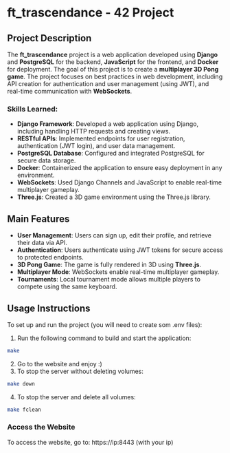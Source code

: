 # ft_trascendance - 42 Project

## **Project Description**

The **ft_trascendance** project is a web application developed using **Django** and **PostgreSQL** for the backend, **JavaScript** for the frontend, and **Docker** for deployment. The goal of this project is to create a **multiplayer 3D Pong game**. The project focuses on best practices in web development, including API creation for authentication and user management (using JWT), and real-time communication with **WebSockets**.

### **Skills Learned:**
- **Django Framework**: Developed a web application using Django, including handling HTTP requests and creating views.
- **RESTful APIs**: Implemented endpoints for user registration, authentication (JWT login), and user data management.
- **PostgreSQL Database**: Configured and integrated PostgreSQL for secure data storage.
- **Docker**: Containerized the application to ensure easy deployment in any environment.
- **WebSockets**: Used Django Channels and JavaScript to enable real-time multiplayer gameplay.
- **Three.js**: Created a 3D game environment using the Three.js library.

## **Main Features**

- **User Management**: Users can sign up, edit their profile, and retrieve their data via API.
- **Authentication**: Users authenticate using JWT tokens for secure access to protected endpoints.
- **3D Pong Game**: The game is fully rendered in 3D using **Three.js**.
- **Multiplayer Mode**: WebSockets enable real-time multiplayer gameplay.
- **Tournaments**: Local tournament mode allows multiple players to compete using the same keyboard.

## **Usage Instructions**

To set up and run the project (you will need to create som .env files):

1. Run the following command to build and start the application:
```bash
make
```
2.  Go to the website and enjoy :)
3.  To stop the server without deleting volumes:
```bash
make down
```
4.  To stop the server and delete all volumes:
```bash
make fclean
```

### **Access the Website**
To access the website, go to: https://ip:8443 (with your ip)

